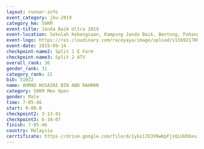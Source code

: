 ```yaml
---
layout: runner-info 
event_category: jbu-2019 
category_km: 50KM 
event-title: Janda Baik Ultra 2019  
event-location: Sekolah Kebangsaan, Kampung Janda Baik, Bentong, Pahang, Malaysia 
event-logo: https://res.cloudinary.com/raceyaya/image/upload/v1569217009/logo/janda-baik_vch1pc.jpg 
event-date: 2019-09-14 
checkpoint-name2: Split 1 E Farm 
checkpoint-name3: Split 2 ATV 
overall_rank: 36
gender_rank: 31
category_rank: 21
bib: 51022
name: AHMAD HUSAINI BIN ABD RAHMAN
category: 50KM Men Open
gender: Male
time: 7-05-46
start: 0-00.0
checkpoint2: 3-13-41
checkpoint3: 6-34-07
finish: 7-05-46
country: Malaysia
cerrtificate: https-//drive.google.com/file/d/1yGs17E3VNwKpFjsQLUUO6xvJl0xzXnnx/view?usp=sharing
---
```

